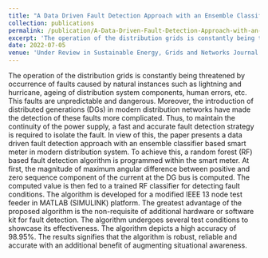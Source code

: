 ```yaml
---
title: "A Data Driven Fault Detection Approach with an Ensemble Classifier based Smart Meter in Modern Distribution System"
collection: publications
permalink: /publication/A-Data-Driven-Fault-Detection-Approach-with-an-Ensemble-Classifier-based-Smart-Meter-in-Modern-Distribution-System
excerpt: 'The operation of the distribution grids is constantly being threatened by occurrence of faults caused by natural instances such as lightning and hurricane, ageing of distribution system components, human errors, etc. This faults are unpredictable and dangerous. Moreover, the introduction of distributed generations (DGs) in modern distribution networks have made the detection of these faults more complicated. Thus, to maintain the continuity of the power supply, a fast and accurate fault detection strategy is required to isolate the fault. In view of this, the paper presents a data driven fault detection approach with an ensemble classifier based smart meter in modern distribution system. To achieve this, a random forest (RF) based fault detection algorithm is programmed within the smart meter. At first, the magnitude of maximum angular difference between positive and zero sequence component of the current at the DG bus is computed. The computed value is then fed to a trained RF classifier for detecting fault conditions. The algorithm is developed for a modified IEEE 13 node test feeder in MATLAB (SIMULINK) platform. The greatest advantage of the proposed algorithm is the non-requisite of additional hardware or software kit for fault detection. The algorithm undergoes several test conditions to showcase its effectiveness. The algorithm depicts a high accuracy of 98.95%. The results signifies that the algorithm is robust, reliable and accurate with an additional benefit of augmenting situational awareness. '
date: 2022-07-05
venue: 'Under Review in Sustainable Energy, Grids and Networks Journal'
---
```

The operation of the distribution grids is constantly being threatened by occurrence of faults caused by natural instances such as lightning and hurricane, ageing of distribution system components, human errors, etc. This faults are unpredictable and dangerous. Moreover, the introduction of distributed generations (DGs) in modern distribution networks have made the detection of these faults more complicated. Thus, to maintain the continuity of the power supply, a fast and accurate fault detection strategy is required to isolate the fault. In view of this, the paper presents a data driven fault detection approach with an ensemble classifier based smart meter in modern distribution system. To achieve this, a random forest (RF) based fault detection algorithm is programmed within the smart meter. At first, the magnitude of maximum angular difference between positive and zero sequence component of the current at the DG bus is computed. The computed value is then fed to a trained RF classifier for detecting fault conditions. The algorithm is developed for a modified IEEE 13 node test feeder in MATLAB (SIMULINK) platform. The greatest advantage of the proposed algorithm is the non-requisite of additional hardware or software kit for fault detection. The algorithm undergoes several test conditions to showcase its effectiveness. The algorithm depicts a high accuracy of 98.95%. The results signifies that the algorithm is robust, reliable and accurate with an additional benefit of augmenting situational awareness.
